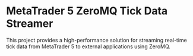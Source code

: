 # MetaTrader 5 ZeroMQ Tick Data Streamer

This project provides a high-performance solution for streaming real-time tick data from MetaTrader 5 to external applications using ZeroMQ.